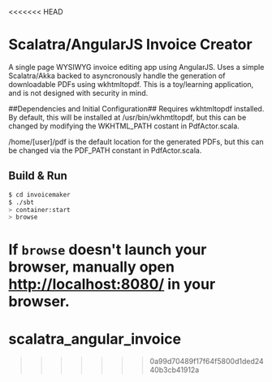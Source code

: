 <<<<<<< HEAD
# Scalatra/AngularJS Invoice Creator #
A single page WYSIWYG invoice editing app using AngularJS. Uses a simple Scalatra/Akka backed to  asyncronously handle the generation of downloadable PDFs using wkhtmltopdf. This is a toy/learning application, and is not designed with security in mind.

##Dependencies and Initial Configuration##
Requires wkhtmltopdf installed. By default, this will be installed at /usr/bin/wkhmtltopdf, but this can be changed by modifying the WKHTML_PATH costant in PdfActor.scala. 

/home/[user]/pdf is the default location for the generated PDFs, but this can be changed via the PDF_PATH constant in PdfActor.scala.


## Build & Run ##

```sh
$ cd invoicemaker
$ ./sbt
> container:start
> browse
```

If `browse` doesn't launch your browser, manually open [http://localhost:8080/](http://localhost:8080/) in your browser.
=======
scalatra_angular_invoice
========================
>>>>>>> 0a99d70489f17f64f5800d1ded2440b3cb41912a
